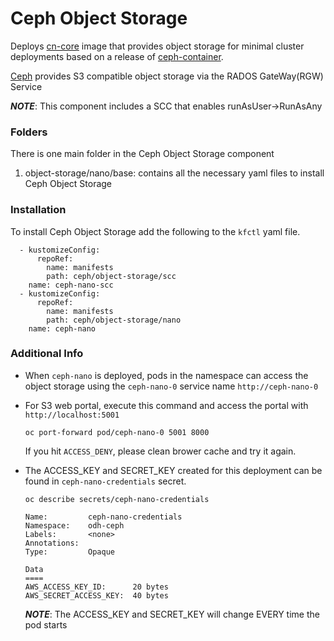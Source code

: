 # Ceph Object Storage

Deploys [cn-core](https://github.com/cn-core) image that provides object storage for minimal cluster deployments based on a release of [ceph-container](https://github.com/ceph/ceph-container).

[Ceph](https://ceph.io) provides S3 compatible object storage via the RADOS GateWay(RGW) Service

***NOTE***: This component includes a SCC that enables runAsUser->RunAsAny

### Folders
There is one main folder in the Ceph Object Storage component
1. object-storage/nano/base: contains all the necessary yaml files to install Ceph Object Storage

### Installation
To install Ceph Object Storage add the following to the `kfctl` yaml file.

```
  - kustomizeConfig:
      repoRef:
        name: manifests
        path: ceph/object-storage/scc
    name: ceph-nano-scc
  - kustomizeConfig:
      repoRef:
        name: manifests
        path: ceph/object-storage/nano
    name: ceph-nano
```

### Additional Info
* When `ceph-nano` is deployed, pods in the namespace can access the object storage using the `ceph-nano-0` service name `http://ceph-nano-0`

* For S3 web portal, execute this command and access the portal with `http://localhost:5001`
  ~~~
  oc port-forward pod/ceph-nano-0 5001 8000
  ~~~
  If you hit `ACCESS_DENY`, please clean brower cache and try it again.

* The ACCESS_KEY and SECRET_KEY created for this deployment can be found in `ceph-nano-credentials` secret.
  ```
  oc describe secrets/ceph-nano-credentials

  Name:         ceph-nano-credentials
  Namespace:    odh-ceph
  Labels:       <none>
  Annotations:
  Type:         Opaque

  Data
  ====
  AWS_ACCESS_KEY_ID:      20 bytes
  AWS_SECRET_ACCESS_KEY:  40 bytes
  ```
  ***NOTE***: The ACCESS_KEY and SECRET_KEY will change EVERY time the pod starts
